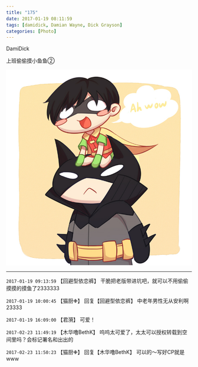 ```yaml
---
title: "175"
date: 2017-01-19 08:11:59
tags: [damidick, Damian Wayne, Dick Grayson]
categories: [Photo]
---
```


<p>DamiDick </p> 
<p>上班偷偷摸小鱼鱼②<br /></p>

![](https://raw.githubusercontent.com/alicewish/meowchain247/master/img_cVZNdzJtQk9JV2ZnSUJLUHIxeHlCWlcvNnVuOEgwR2JlQTZ3K0xYQkF6ZDFsQ1c2b2NvbkZnPT0.jpg)

---

`2017-01-19 09:13:59` 【回避型依恋裤】 干脆把老版带进坑吧，就可以不用偷偷摸摸的摸鱼了2333333

`2017-01-19 10:00:45` 【猫厨✙】 回复【回避型依恋裤】 中老年男性无从安利啊23333

`2017-01-19 16:09:00` 【君漪】 可爱！

`2017-02-23 11:49:19` 【木华噜BethK】 呜呜太可爱了，太太可以授权转载到空间里吗？会标记署名和出出的

`2017-02-23 11:50:23` 【猫厨✙】 回复【木华噜BethK】 可以的～写好CP就是www
